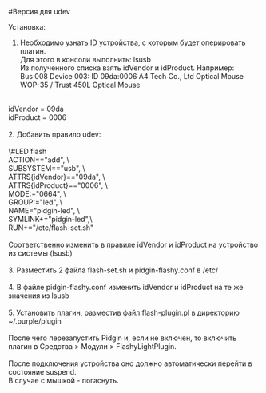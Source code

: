 #Версия для udev <br />

Установка:<br />
1. Необходимо узнать ID устройства, с которым будет оперировать плагин.<br />
Для этого в консоли выполнить: lsusb<br />
Из полученного списка взять idVendor и idProduct. Например:<br />
Bus 008 Device 003: ID 09da:0006 A4 Tech Co., Ltd Optical Mouse WOP-35 / Trust 450L Optical Mouse<br />
<br />
idVendor = 09da<br />
idProduct = 0006<br />
<br />
2. Добавить правило udev:<br />
<br />
\#LED flash <br />
ACTION=="add", \ <br />
SUBSYSTEM=="usb", \ <br />
ATTRS{idVendor}=="09da", \ <br />
ATTRS{idProduct}=="0006", \ <br />
MODE:="0664", \ <br />
GROUP:="led", \ <br />
NAME="pidgin-led", \ <br />
SYMLINK+="pidgin-led",\ <br />
RUN+="/etc/flash-set.sh" <br />
<br />
Соответственно изменить в правиле idVendor и idProduct на устройство из системы (lsusb)<br />
<br />
3. Разместить 2 файла flash-set.sh и pidgin-flashy.conf в /etc/<br />
<br />
4. В файле pidgin-flashy.conf изменить idVendor и idProduct на те же значения из lsusb<br />
<br />
5. Установить плагин, разместив файл flash-plugin.pl в директорию ~/.purple/plugin<br />
<br />
После чего перезапустить Pidgin и, если не включен, то включить плагин в Средства > Модули > FlashyLightPlugin.<br />
<br />
После подключения устройства оно должно автоматически перейти в состояние suspend.<br /> 
В случае с мышкой - погаснуть.<br />
